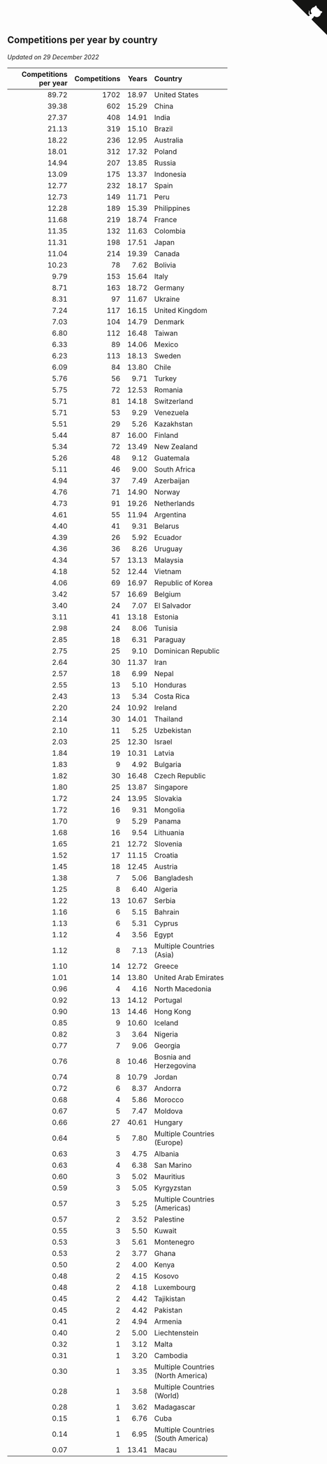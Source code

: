 ## Competitions per year by country

*Updated on 29 December 2022*

| Competitions per year | Competitions | Years | Country |
| ---: | ---: | ---: | :--- |
| 89.72 | 1702 | 18.97 | United States |
| 39.38 | 602 | 15.29 | China |
| 27.37 | 408 | 14.91 | India |
| 21.13 | 319 | 15.10 | Brazil |
| 18.22 | 236 | 12.95 | Australia |
| 18.01 | 312 | 17.32 | Poland |
| 14.94 | 207 | 13.85 | Russia |
| 13.09 | 175 | 13.37 | Indonesia |
| 12.77 | 232 | 18.17 | Spain |
| 12.73 | 149 | 11.71 | Peru |
| 12.28 | 189 | 15.39 | Philippines |
| 11.68 | 219 | 18.74 | France |
| 11.35 | 132 | 11.63 | Colombia |
| 11.31 | 198 | 17.51 | Japan |
| 11.04 | 214 | 19.39 | Canada |
| 10.23 | 78 | 7.62 | Bolivia |
| 9.79 | 153 | 15.64 | Italy |
| 8.71 | 163 | 18.72 | Germany |
| 8.31 | 97 | 11.67 | Ukraine |
| 7.24 | 117 | 16.15 | United Kingdom |
| 7.03 | 104 | 14.79 | Denmark |
| 6.80 | 112 | 16.48 | Taiwan |
| 6.33 | 89 | 14.06 | Mexico |
| 6.23 | 113 | 18.13 | Sweden |
| 6.09 | 84 | 13.80 | Chile |
| 5.76 | 56 | 9.71 | Turkey |
| 5.75 | 72 | 12.53 | Romania |
| 5.71 | 81 | 14.18 | Switzerland |
| 5.71 | 53 | 9.29 | Venezuela |
| 5.51 | 29 | 5.26 | Kazakhstan |
| 5.44 | 87 | 16.00 | Finland |
| 5.34 | 72 | 13.49 | New Zealand |
| 5.26 | 48 | 9.12 | Guatemala |
| 5.11 | 46 | 9.00 | South Africa |
| 4.94 | 37 | 7.49 | Azerbaijan |
| 4.76 | 71 | 14.90 | Norway |
| 4.73 | 91 | 19.26 | Netherlands |
| 4.61 | 55 | 11.94 | Argentina |
| 4.40 | 41 | 9.31 | Belarus |
| 4.39 | 26 | 5.92 | Ecuador |
| 4.36 | 36 | 8.26 | Uruguay |
| 4.34 | 57 | 13.13 | Malaysia |
| 4.18 | 52 | 12.44 | Vietnam |
| 4.06 | 69 | 16.97 | Republic of Korea |
| 3.42 | 57 | 16.69 | Belgium |
| 3.40 | 24 | 7.07 | El Salvador |
| 3.11 | 41 | 13.18 | Estonia |
| 2.98 | 24 | 8.06 | Tunisia |
| 2.85 | 18 | 6.31 | Paraguay |
| 2.75 | 25 | 9.10 | Dominican Republic |
| 2.64 | 30 | 11.37 | Iran |
| 2.57 | 18 | 6.99 | Nepal |
| 2.55 | 13 | 5.10 | Honduras |
| 2.43 | 13 | 5.34 | Costa Rica |
| 2.20 | 24 | 10.92 | Ireland |
| 2.14 | 30 | 14.01 | Thailand |
| 2.10 | 11 | 5.25 | Uzbekistan |
| 2.03 | 25 | 12.30 | Israel |
| 1.84 | 19 | 10.31 | Latvia |
| 1.83 | 9 | 4.92 | Bulgaria |
| 1.82 | 30 | 16.48 | Czech Republic |
| 1.80 | 25 | 13.87 | Singapore |
| 1.72 | 24 | 13.95 | Slovakia |
| 1.72 | 16 | 9.31 | Mongolia |
| 1.70 | 9 | 5.29 | Panama |
| 1.68 | 16 | 9.54 | Lithuania |
| 1.65 | 21 | 12.72 | Slovenia |
| 1.52 | 17 | 11.15 | Croatia |
| 1.45 | 18 | 12.45 | Austria |
| 1.38 | 7 | 5.06 | Bangladesh |
| 1.25 | 8 | 6.40 | Algeria |
| 1.22 | 13 | 10.67 | Serbia |
| 1.16 | 6 | 5.15 | Bahrain |
| 1.13 | 6 | 5.31 | Cyprus |
| 1.12 | 4 | 3.56 | Egypt |
| 1.12 | 8 | 7.13 | Multiple Countries (Asia) |
| 1.10 | 14 | 12.72 | Greece |
| 1.01 | 14 | 13.80 | United Arab Emirates |
| 0.96 | 4 | 4.16 | North Macedonia |
| 0.92 | 13 | 14.12 | Portugal |
| 0.90 | 13 | 14.46 | Hong Kong |
| 0.85 | 9 | 10.60 | Iceland |
| 0.82 | 3 | 3.64 | Nigeria |
| 0.77 | 7 | 9.06 | Georgia |
| 0.76 | 8 | 10.46 | Bosnia and Herzegovina |
| 0.74 | 8 | 10.79 | Jordan |
| 0.72 | 6 | 8.37 | Andorra |
| 0.68 | 4 | 5.86 | Morocco |
| 0.67 | 5 | 7.47 | Moldova |
| 0.66 | 27 | 40.61 | Hungary |
| 0.64 | 5 | 7.80 | Multiple Countries (Europe) |
| 0.63 | 3 | 4.75 | Albania |
| 0.63 | 4 | 6.38 | San Marino |
| 0.60 | 3 | 5.02 | Mauritius |
| 0.59 | 3 | 5.05 | Kyrgyzstan |
| 0.57 | 3 | 5.25 | Multiple Countries (Americas) |
| 0.57 | 2 | 3.52 | Palestine |
| 0.55 | 3 | 5.50 | Kuwait |
| 0.53 | 3 | 5.61 | Montenegro |
| 0.53 | 2 | 3.77 | Ghana |
| 0.50 | 2 | 4.00 | Kenya |
| 0.48 | 2 | 4.15 | Kosovo |
| 0.48 | 2 | 4.18 | Luxembourg |
| 0.45 | 2 | 4.42 | Tajikistan |
| 0.45 | 2 | 4.42 | Pakistan |
| 0.41 | 2 | 4.94 | Armenia |
| 0.40 | 2 | 5.00 | Liechtenstein |
| 0.32 | 1 | 3.12 | Malta |
| 0.31 | 1 | 3.20 | Cambodia |
| 0.30 | 1 | 3.35 | Multiple Countries (North America) |
| 0.28 | 1 | 3.58 | Multiple Countries (World) |
| 0.28 | 1 | 3.62 | Madagascar |
| 0.15 | 1 | 6.76 | Cuba |
| 0.14 | 1 | 6.95 | Multiple Countries (South America) |
| 0.07 | 1 | 13.41 | Macau |


<a href="https://github.com/jonatanklosko/wca_statistics" class="github-corner" aria-label="View source on Github"><svg width="80" height="80" viewBox="0 0 250 250" style="fill:#151513; color:#fff; position: absolute; top: 0; border: 0; right: 0;" aria-hidden="true"><path d="M0,0 L115,115 L130,115 L142,142 L250,250 L250,0 Z"></path><path d="M128.3,109.0 C113.8,99.7 119.0,89.6 119.0,89.6 C122.0,82.7 120.5,78.6 120.5,78.6 C119.2,72.0 123.4,76.3 123.4,76.3 C127.3,80.9 125.5,87.3 125.5,87.3 C122.9,97.6 130.6,101.9 134.4,103.2" fill="currentColor" style="transform-origin: 130px 106px;" class="octo-arm"></path><path d="M115.0,115.0 C114.9,115.1 118.7,116.5 119.8,115.4 L133.7,101.6 C136.9,99.2 139.9,98.4 142.2,98.6 C133.8,88.0 127.5,74.4 143.8,58.0 C148.5,53.4 154.0,51.2 159.7,51.0 C160.3,49.4 163.2,43.6 171.4,40.1 C171.4,40.1 176.1,42.5 178.8,56.2 C183.1,58.6 187.2,61.8 190.9,65.4 C194.5,69.0 197.7,73.2 200.1,77.6 C213.8,80.2 216.3,84.9 216.3,84.9 C212.7,93.1 206.9,96.0 205.4,96.6 C205.1,102.4 203.0,107.8 198.3,112.5 C181.9,128.9 168.3,122.5 157.7,114.1 C157.9,116.9 156.7,120.9 152.7,124.9 L141.0,136.5 C139.8,137.7 141.6,141.9 141.8,141.8 Z" fill="currentColor" class="octo-body"></path></svg></a><style>.github-corner:hover .octo-arm{animation:octocat-wave 560ms ease-in-out}@keyframes octocat-wave{0%,100%{transform:rotate(0)}20%,60%{transform:rotate(-25deg)}40%,80%{transform:rotate(10deg)}}@media (max-width:500px){.github-corner:hover .octo-arm{animation:none}.github-corner .octo-arm{animation:octocat-wave 560ms ease-in-out}}</style>
